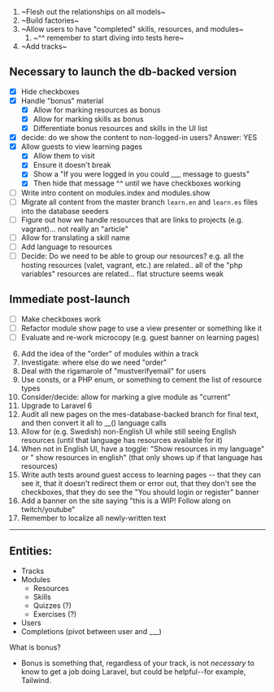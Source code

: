 1. ~Flesh out the relationships on all models~
2. ~Build factories~
4. ~Allow users to have "completed" skills, resources, and modules~
    1. ~^^ remember to start diving into tests here~
5. ~Add tracks~

## Necessary to launch the db-backed version
- [x] Hide checkboxes
- [x] Handle "bonus" material
    - [x] Allow for marking resources as bonus
    - [x] Allow for marking skills as bonus
    - [x] Differentiate bonus resources and skills in the UI list
- [x] decide: do we show the content to non-logged-in users? Answer: YES
- [x] Allow guests to view learning pages
    - [x] Allow them to visit
    - [x] Ensure it doesn't break
    - [x] Show a "If you were logged in you could ___ message to guests"
    - [x] Then hide that message ^^ until we have checkboxes working
- [ ] Write intro content on modules.index and modules.show
- [ ] Migrate all content from the master branch `learn.en` and `learn.es` files into the database seeders
- [ ] Figure out how we handle resources that are links to projects (e.g. vagrant)... not really an "article"
- [ ] Allow for translating a skill name
- [ ] Add language to resources
- [ ] Decide: Do we need to be able to group our resources? e.g. all the hosting resources (valet, vagrant, etc.) are related.. all of the "php variables" resources are related... flat structure seems weak

## Immediate post-launch
- [ ] Make checkboxes work
- [ ] Refactor module show page to use a view presenter or something like it
- [ ] Evaluate and re-work microcopy (e.g. guest banner on learning pages)

6. Add the idea of the "order" of modules within a track
7. Investigate: where else do we need "order"
8. Deal with the rigamarole of "mustverifyemail" for users
9. Use consts, or a PHP enum, or something to cement the list of resource types
11. Consider/decide: allow for marking a give module as "current"
12. Upgrade to Laravel 6
14. Audit all new pages on the mes-database-backed branch for final text, and then convert it all to __() language calls
15. Allow for (e.g. Swedish) non-English UI while still seeing English resources (until that language has resources available for it)
16. When not in English UI, have a toggle: "Show resources in my language" or " show resources in english" (that only shows up if that language has resources)
17. Write auth tests around guest access to learning pages -- that they can see it, that it doesn't redirect them or error out, that they don't see the checkboxes, that they do see the "You should login or register" banner
18. Add a banner on the site saying "this is a WIP! Follow along on twitch/youtube"
19. Remember to localize all newly-written text


---

## Entities:
- Tracks
- Modules
    - Resources
    - Skills
    - Quizzes (?)
    - Exercises (?)
- Users
- Completions (pivot between user and ___)

What is bonus?
- Bonus is something that, regardless of your track, is not *necessary* to know to get a job doing Laravel, but could be helpful--for example, Tailwind.
